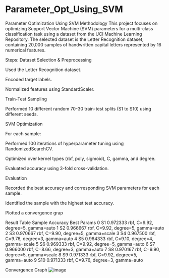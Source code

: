 # Parameter_Opt_Using_SVM
Parameter Optimization Using SVM
Methodology
This project focuses on optimizing Support Vector Machine (SVM) parameters for a multi-class classification task using a dataset from the UCI Machine Learning Repository. The selected dataset is the Letter Recognition dataset, containing 20,000 samples of handwritten capital letters represented by 16 numerical features.

Steps:
Dataset Selection & Preprocessing

Used the Letter Recognition dataset.

Encoded target labels.

Normalized features using StandardScaler.

Train-Test Sampling

Performed 10 different random 70-30 train-test splits (S1 to S10) using different seeds.

SVM Optimization

For each sample:

Performed 100 iterations of hyperparameter tuning using RandomizedSearchCV.

Optimized over kernel types (rbf, poly, sigmoid), C, gamma, and degree.

Evaluated accuracy using 3-fold cross-validation.

Evaluation

Recorded the best accuracy and corresponding SVM parameters for each sample.

Identified the sample with the highest test accuracy.

Plotted a convergence grap

Result Table
Sample  Accuracy                         Best Params
0     S1  0.972333        rbf, C=9.92, degree=5, gamma=auto
1     S2  0.966667        rbf, C=9.92, degree=5, gamma=auto
2     S3  0.970667        rbf, C=9.90, degree=5, gamma=scale
3     S4  0.967500        rbf, C=9.76, degree=3, gamma=auto
4     S5  0.964333        rbf, C=9.10, degree=4, gamma=scale
5     S6  0.969333        rbf, C=9.92, degree=5, gamma=auto
6     S7  0.966000        rbf, C=8.66, degree=3, gamma=auto
7     S8  0.970167        rbf, C=9.90, degree=5, gamma=scale
8     S9  0.971333        rbf, C=9.92, degree=5, gamma=auto
9    S10  0.971333        rbf, C=9.76, degree=3, gamma=auto

Convergence Graph
![image](https://github.com/user-attachments/assets/f81a1faf-21b7-4c8f-babe-4b86ccf3b8b4)




